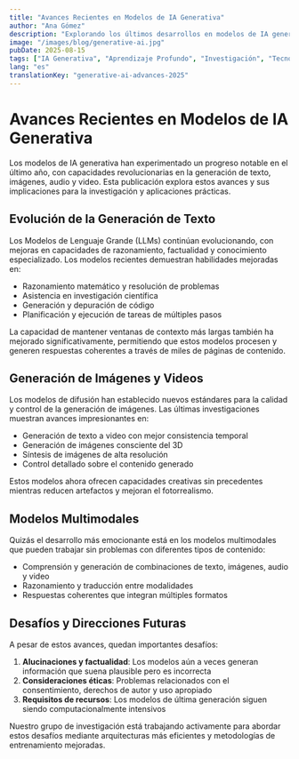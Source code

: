 ```yaml
---
title: "Avances Recientes en Modelos de IA Generativa"
author: "Ana Gómez"
description: "Explorando los últimos desarrollos en modelos de IA generativa y sus implicaciones para la investigación y aplicaciones industriales."
image: "/images/blog/generative-ai.jpg"
pubDate: 2025-08-15
tags: ["IA Generativa", "Aprendizaje Profundo", "Investigación", "Tecnología"]
lang: "es"
translationKey: "generative-ai-advances-2025"
---
```


# Avances Recientes en Modelos de IA Generativa

Los modelos de IA generativa han experimentado un progreso notable en el último año, con capacidades revolucionarias en la generación de texto, imágenes, audio y video. Esta publicación explora estos avances y sus implicaciones para la investigación y aplicaciones prácticas.

## Evolución de la Generación de Texto

Los Modelos de Lenguaje Grande (LLMs) continúan evolucionando, con mejoras en capacidades de razonamiento, factualidad y conocimiento especializado. Los modelos recientes demuestran habilidades mejoradas en:

- Razonamiento matemático y resolución de problemas
- Asistencia en investigación científica
- Generación y depuración de código
- Planificación y ejecución de tareas de múltiples pasos

La capacidad de mantener ventanas de contexto más largas también ha mejorado significativamente, permitiendo que estos modelos procesen y generen respuestas coherentes a través de miles de páginas de contenido.

## Generación de Imágenes y Videos

Los modelos de difusión han establecido nuevos estándares para la calidad y control de la generación de imágenes. Las últimas investigaciones muestran avances impresionantes en:

- Generación de texto a video con mejor consistencia temporal
- Generación de imágenes consciente del 3D
- Síntesis de imágenes de alta resolución
- Control detallado sobre el contenido generado

Estos modelos ahora ofrecen capacidades creativas sin precedentes mientras reducen artefactos y mejoran el fotorrealismo.

## Modelos Multimodales

Quizás el desarrollo más emocionante está en los modelos multimodales que pueden trabajar sin problemas con diferentes tipos de contenido:

- Comprensión y generación de combinaciones de texto, imágenes, audio y video
- Razonamiento y traducción entre modalidades
- Respuestas coherentes que integran múltiples formatos

## Desafíos y Direcciones Futuras

A pesar de estos avances, quedan importantes desafíos:

1. **Alucinaciones y factualidad**: Los modelos aún a veces generan información que suena plausible pero es incorrecta
2. **Consideraciones éticas**: Problemas relacionados con el consentimiento, derechos de autor y uso apropiado
3. **Requisitos de recursos**: Los modelos de última generación siguen siendo computacionalmente intensivos

Nuestro grupo de investigación está trabajando activamente para abordar estos desafíos mediante arquitecturas más eficientes y metodologías de entrenamiento mejoradas.
